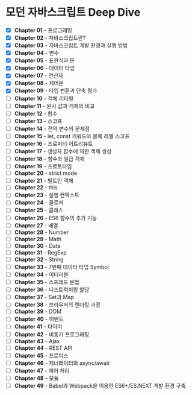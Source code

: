 # 모던 자바스크립트 Deep Dive

-   [x] **Chapter 01** - 프로그래밍
-   [x] **Chapter 02** - 자바스크립트란?
-   [x] **Chapter 03** - 자바스크립트 개발 환경과 실행 방법
-   [x] **Chapter 04** - 변수
-   [x] **Chapter 05** - 표현식과 문
-   [x] **Chapter 06** - 데이터 타입
-   [x] **Chapter 07** - 연산자
-   [x] **Chapter 08** - 제어문
-   [x] **Chapter 09** - 타입 변환과 단축 평가
-   [ ] **Chapter 10** - 객체 리터럴
-   [ ] **Chapter 11** - 원시 값과 객체의 비교
-   [ ] **Chapter 12** - 함수
-   [ ] **Chapter 13** - 스코프
-   [ ] **Chapter 14** - 전역 변수의 문제점
-   [ ] **Chapter 15** - let, const 키워드와 블록 레벨 스코프
-   [ ] **Chapter 16** - 프로퍼티 어트리뷰트
-   [ ] **Chapter 17** - 생성자 함수에 의한 객체 생성
-   [ ] **Chapter 18** - 함수와 일급 객체
-   [ ] **Chapter 19** - 프로토타입
-   [ ] **Chapter 20** - strict mode
-   [ ] **Chapter 21** - 빌트인 객체
-   [ ] **Chapter 22** - this
-   [ ] **Chapter 23** - 실행 컨텍스트
-   [ ] **Chapter 24** - 클로저
-   [ ] **Chapter 25** - 클래스
-   [ ] **Chapter 26** - ES6 함수의 추가 기능
-   [ ] **Chapter 27** - 배열
-   [ ] **Chapter 28** - Number
-   [ ] **Chapter 29** - Math
-   [ ] **Chapter 30** - Date
-   [ ] **Chapter 31** - RegExp
-   [ ] **Chapter 32** - String
-   [ ] **Chapter 33** - 7번째 데이터 타입 Symbol
-   [ ] **Chapter 34** - 이터러블
-   [ ] **Chapter 35** - 스프레드 문법
-   [ ] **Chapter 36** - 디스트럭처링 할당
-   [ ] **Chapter 37** - Set과 Map
-   [ ] **Chapter 38** - 브라우저의 렌더링 과정
-   [ ] **Chapter 39** - DOM
-   [ ] **Chapter 40** - 이벤트
-   [ ] **Chapter 41** - 타이머
-   [ ] **Chapter 42** - 비동기 프로그래밍
-   [ ] **Chapter 43** - Ajax
-   [ ] **Chapter 44** - REST API
-   [ ] **Chapter 45** - 프로미스
-   [ ] **Chapter 46** - 제너레이터와 async/await
-   [ ] **Chapter 47** - 에러 처리
-   [ ] **Chapter 48** - 모듈
-   [ ] **Chapter 49** - Babel과 Webpack을 이용한 ES6+/ES.NEXT 개발 환경 구축
